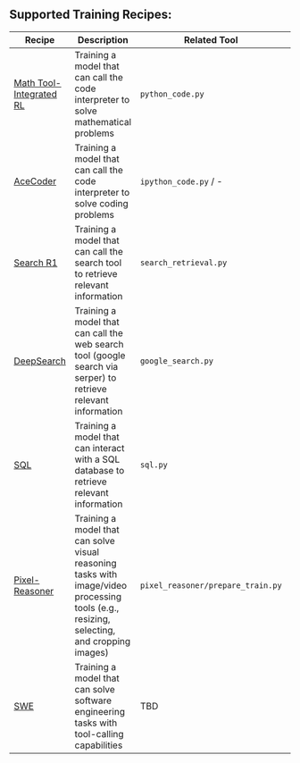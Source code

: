 ## Supported Training Recipes:

| Recipe | Description | Related Tool | Results |
|--------|-------------|--------------|---------|
| [Math Tool-Integrated RL](./math_tir/README.md) | Training a model that can call the code interpreter to solve mathematical problems | `python_code.py` | [link](../../assets/docs/math_results.md) |
| [AceCoder](./acecoder/README.md) | Training a model that can call the code interpreter to solve coding problems | `ipython_code.py` / - | TBD |
| [Search R1](./search_r1/README.md) | Training a model that can call the search tool to retrieve relevant information | `search_retrieval.py` | TBD |
| [DeepSearch](./deepsearch/README.md) | Training a model that can call the web search tool (google search via serper) to retrieve relevant information | `google_search.py` | TBD |
| [SQL](./skysql/README.md) | Training a model that can interact with a SQL database to retrieve relevant information | `sql.py` | TBD |
| [Pixel-Reasoner](./pixel_reasoner/README.md) | Training a model that can solve visual reasoning tasks with image/video processing tools (e.g., resizing, selecting, and cropping images) | `pixel_reasoner/prepare_train.py` | TBD |
| [SWE](./swe/README.md) | Training a model that can solve software engineering tasks with tool-calling capabilities | TBD | TBD |